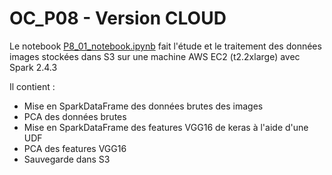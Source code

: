 # OC_P08 - Version CLOUD

Le notebook [P8_01_notebook.ipynb](P8_01_notebook.ipynb) fait l'étude et le traitement des données images stockées dans S3 sur une machine AWS EC2 (t2.2xlarge) avec Spark 2.4.3 

Il contient :

- Mise en SparkDataFrame des données brutes des images
- PCA des données brutes
- Mise en SparkDataFrame des features VGG16 de keras à l'aide d'une UDF
- PCA des features VGG16
- Sauvegarde dans S3
